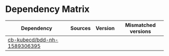 # Dependency Matrix

Dependency | Sources | Version | Mismatched versions
---------- | ------- | ------- | -------------------
[cb-kubecd/bdd-nh-1589306395](https://github.com/cb-kubecd/bdd-nh-1589306395.git) |  | []() | 
